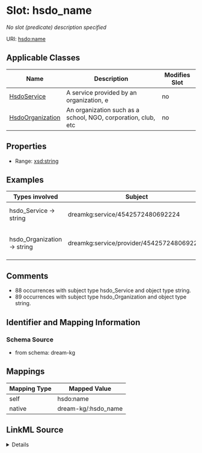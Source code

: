 

# Slot: hsdo_name


_No slot (predicate) description specified_





URI: [hsdo:name](http://schema.org/name)



<!-- no inheritance hierarchy -->





## Applicable Classes

| Name | Description | Modifies Slot |
| --- | --- | --- |
| [HsdoService](../classes/HsdoService.md) | A service provided by an organization, e |  no  |
| [HsdoOrganization](../classes/HsdoOrganization.md) | An organization such as a school, NGO, corporation, club, etc |  no  |







## Properties

* Range: [xsd:string](xsd:string)






## Examples

| Types involved | Subject | Predicate | Object |
| --- | --- | --- | --- |
| hsdo_Service → string | dreamkg:service/4542572480692224 | hsdo:name | Drug and Alcohol Services |
| hsdo_Organization → string | dreamkg:service/provider/4542572480692224 | hsdo:name | Child Guidance Resource Centers |


## Comments

* 88 occurrences with subject type hsdo_Service and object type string.
* 89 occurrences with subject type hsdo_Organization and object type string.

## Identifier and Mapping Information







### Schema Source


* from schema: dream-kg




## Mappings

| Mapping Type | Mapped Value |
| ---  | ---  |
| self | hsdo:name |
| native | dream-kg/:hsdo_name |




## LinkML Source

<details>
```yaml
name: hsdo_name
description: No slot (predicate) description specified
comments:
- 88 occurrences with subject type hsdo_Service and object type string.
- 89 occurrences with subject type hsdo_Organization and object type string.
examples:
- description: hsdo_Service → string
  object:
    example_object: Drug and Alcohol Services
    example_object_type: string
    example_predicate: hsdo:name
    example_subject: dreamkg:service/4542572480692224
    example_subject_type: hsdo_Service
- description: hsdo_Organization → string
  object:
    example_object: Child Guidance Resource Centers
    example_object_type: string
    example_predicate: hsdo:name
    example_subject: dreamkg:service/provider/4542572480692224
    example_subject_type: hsdo_Organization
from_schema: dream-kg
rank: 1000
slot_uri: hsdo:name
alias: hsdo_name
domain_of:
- hsdo_Organization
- hsdo_Service
range: string

```
</details>